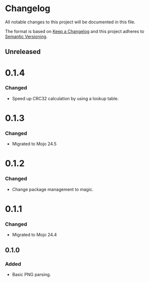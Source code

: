 # Changelog

All notable changes to this project will be documented in this file.

The format is based on [Keep a Changelog](http://keepachangelog.com/en/1.0.0/)
and this project adheres to [Semantic Versioning](http://semver.org/spec/v2.0.0.html).

## Unreleased

# 0.1.4

### Changed
- Speed up CRC32 calculation by using a lookup table.

# 0.1.3

### Changed
- Migrated to Mojo 24.5

# 0.1.2

### Changed
- Change package management to magic.

# 0.1.1

### Changed
- Migrated to Mojo 24.4

## 0.1.0

### Added
- Basic PNG parsing.